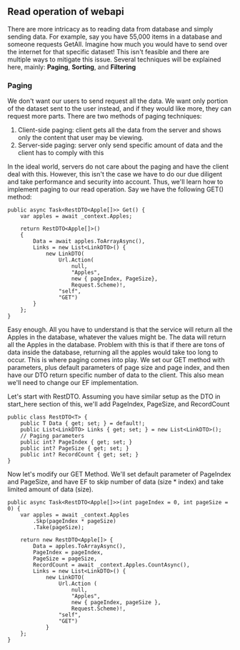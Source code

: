 ## Read operation of webapi

There are more intricacy as to reading data from database and simply sending data. For example, say you have 55,000 items in a database and someone requests GetAll. Imagine how much you would have to send over the internet for that specific dataset! This isn't feasible and there are multiple ways to mitigate this issue. Several techniques will be explained here, mainly: **Paging**, **Sorting**, and **Filtering**

### Paging

We don't want our users to send request all the data. We want only portion of the dataset sent to the user instead, and if they would like more, they can request more parts. There are two methods of paging techniques:

1. Client-side paging: client gets all the data from the server and shows only the content that user may be viewing.
2. Server-side paging: server only send specific amount of data and the client has to comply with this

In the ideal world, servers do not care about the paging and have the client deal with this. However, this isn't the case we have to do our due diligent and take performance and security into account. Thus, we'll learn how to implement paging to our read operation.
Say we have the following GET() method:

```
public async Task<RestDTO<Apple[]>> Get() {
	var apples = await _context.Apples;

	return RestDTO<Apple[]>()
	{
		Data = await apples.ToArrayAsync(),
		Links = new List<LinkDTO>() {
			new LinkDTO(
				Url.Action(
					null,
					"Apples",
					new { pageIndex, PageSize},
					Request.Scheme)!,
				"self",
				"GET")
		}
	};
}
```

Easy enough. All you have to understand is that the service will return all the Apples in the database, whatever the values might be. The data will return all the Apples in the database. Problem with this is that if there are tons of data inside the database, returning all the apples would take too long to occur. This is where paging comes into play. We set our GET method with parameters, plus default parameters of page size and page index, and then have our DTO return specific number of data to the client. This also mean we'll need to change our EF implementation.

Let's start with RestDTO. Assuming you have similar setup as the DTO in start_here section of this, we'll add PageIndex, PageSize, and RecordCount

```
public class RestDTO<T> {
	public T Data { get; set; } = default!;
	public List<LinkDTO> Links { get; set; } = new List<LinkDTO>();
	// Paging parameters
	public int? PageIndex { get; set; }
	public int? PageSize { get; set; }
	public int? RecordCount { get; set; }
}
```

Now let's modify our GET Method. We'll set default parameter of PageIndex and PageSize, and have EF to skip number of data (size \* index) and take limited amount of data (size).

```
public async Task<RestDTO<Apple[]>>(int pageIndex = 0, int pageSize = 0) {
	var apples = await _context.Apples
		.Skp(pageIndex * pageSize)
		.Take(pageSize);

	return new RestDTO<Apple[]> {
		Data = apples.ToArrayAsync(),
		PageIndex = pageIndex,
		PageSize = pageSize,
		RecordCount = await _context.Apples.CountAsync(),
		Links = new List<LinkDTO>() {
			new LinkDTO(
				Url.Action (
					null,
					"Apples",
					new { pageIndex, pageSize },
					Request.Scheme)!,
				"self",
				"GET")
			}
	};
}
```
